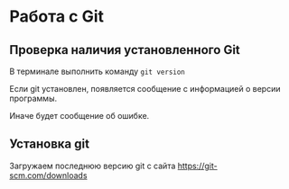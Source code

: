 # Работа с Git

## Проверка наличия установленного Git

В терминале выполнить команду `git version`

Если git установлен, появляется сообщение с информацией о версии программы. 

Иначе будет сообщение об ошибке.

## Установка git

Загружаем последнюю версию git с сайта https://git-scm.com/downloads



